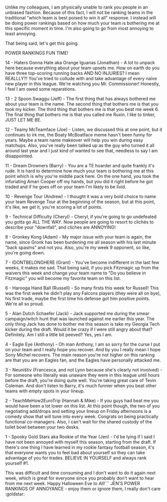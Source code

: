 Unlike my colleagues, I am physically unable to rank you people in an unbiased fashion. Because of this fact, I will not be ranking teams in the traditional "which team is best poised to win it all" response. I instead will be doing power rankings based on how much your team is bothering me at this specific moment in time. I'm also going to go from most annoying to least annoying.

That being said, let's get this going.

POWER RANKINGS FUN TIME!

14 - Haters Gonna Hate aka Orange Iguanas (Jonathan) - A lot to unpack here because everything about your team upsets me. How on earth do you have three top-scoring running backs AND NO INJURIES? I mean REALLLY?! You've tried to collude with and take advantage of every naïve new player in this league. We're watching you Mr. Commissioner! Honestly, I feel I am owed some reparations.

13 - 2 Spoon Swaggu (Jeff) - The first thing that has always bothered me about your team is the name. The second thing that bothers me is that you took my kicker. The third thing that bothers me is that you beat me week 6. The final thing that bothers me is that you called me Ruxin. I like to tinker, JUST LET ME BE.

12 - Teamy McTeamface (Joe) - Listen, we discussed this at one point, but it continues to irk me, the Boaty McBoatface meme hasn't been funny for years. Maybe a team name makeover will help you win during easy matchups. Also, you've really been talked up as the guy who turned it all around last year and I just kind of wanted to see that, needless to say I am disappointed. 

11 - Dream Drowners (Barry) - You are a TE hoarder and quite frankly it's rude. It is hard to determine how much your team is bothering me at this point which is why you're middle pack here. On the one hand, you took the infuriating Amari Cooper off my hands, but you did it right before he got traded and if he goes off on your team I'm likely to be livid. 

10 - Revenge Tour (Andrew) - I thought it was a very bold choice to name your team Revenge Tour at the beginning of the season, but at this point, it's like, we get it, you're scoring a lot of points. 

9 - Technical Difficulty (Cheryl) - Cheryl, if you're going to go undefeated you gotta go ALL THE WAY. Now people are going to resort to clichés to describe your "downfall", and cliches are ANNOYING!

8 - Gronkey Kong (Adam) - My major issue with your team is again, the name, since Gronk has  been burdening me all season with his last minute "back spasms" and not you. Also, you're my week 9 opponent, so like, you're going down. 

7 - IDONTBELONGHERE (Grant) - You've become indifferent in the last few weeks, it makes me sad. That being said, if you pick Fitzmagic up from the waivers this week and change your team name to "Do you believe in Fitzmagic" you will become my favorite team on this list.

6 - Harooga Hand Ball (Russell) - So many firsts this week for Russell! This was the first week he didn't play any Falcons players (they were all on bye), his first trade, maybe the first time his defense got him positive points. We're all so proud.

5 - Alan Dutch Schaefer (Jack) - Jack supported me during the smear campaign/witch hunt that was launched against me earlier this year. The only thing Jack has done to bother me this season is take my Georgia Tech kicker during the draft. Would it be crazy if I were still angry about that? Definitely. Am I still a little bit peeved? Yes, yes I am.

4 - Eagle Eye (Anthony) - Oh man Anthony, I am so sorry for the curse I put on your team and I really hope you recover. And by you I really mean I hope Sony Michel recovers. The main reason you're not higher on this ranking are that you are an Eagles fan, and the Eagles have personally attacked me.

3 - Neuništiv (Francesca, and not Lynn because she's clearly not involved) - For someone who literally was unaware they were in this league until hours before the draft, you're doing quite well. You're taking great care of Tevin Coleman. And don't listen to Barry, it's much funnier when you beat other teams with empty spots in your lineup.

2 - TeachMeHow2EuroTrip (Hannah & Mike) - If you guys had beat me you would have been a lot lower on this list. At this point though, the two of you negotiating add/drops and setting your lineup on Friday afternoons is a comedy show that will tune into every week. Congrats on being practically functional co-managers. Also, I can't wait for the shared custody of the toilet bowl between your two desks. 

1 - Spooky Gold Stars aka Rookie of the Year (Jen) - I'd be lying if I said I have not been annoyed with myself this season, starting from the draft. If there's one thing I have learned in my rookie fantasy football season, it's that everyone wants you to feel bad about yourself so they can take advantage of you for trades. BELIEVE IN YOURSELF and always rank yourself #1.

This was difficult and time consuming and I don't want to do it again next week, which is great for everyone since you probably don't want to hear from me next week. Happy Halloween Eve to All!```
JEN'S POWER RANKINGS OF ANNOYANCE - enjoy them or ignore them, I  really don't care :goldstar:
